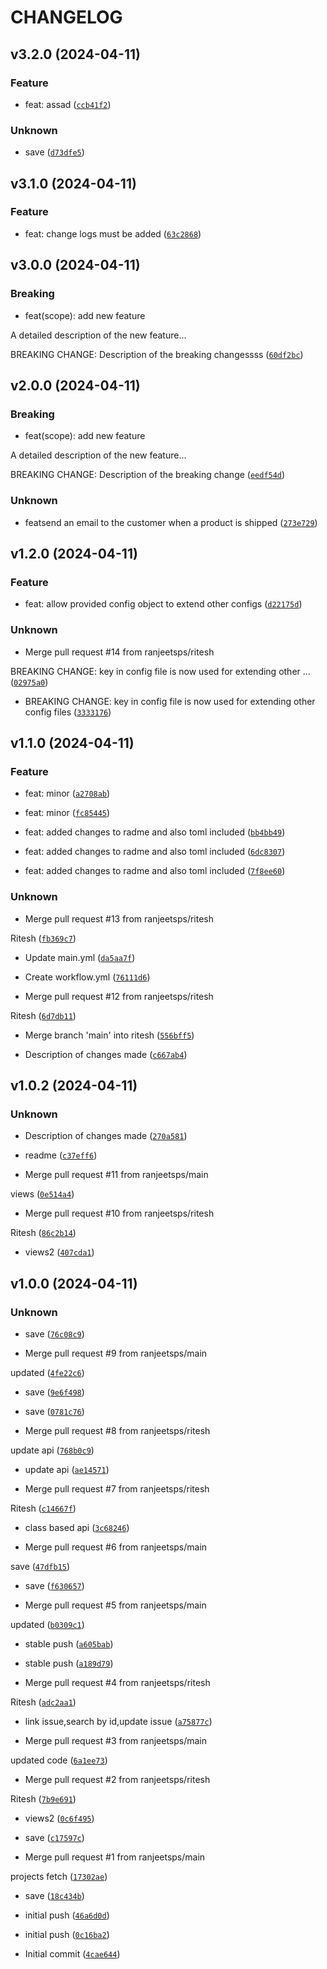 # CHANGELOG



## v3.2.0 (2024-04-11)

### Feature

* feat: assad ([`ccb41f2`](https://github.com/ranjeetsps/Jira-Poc/commit/ccb41f2fe7261f1593337f3f3ef5a8fcd7edbb44))

### Unknown

* save ([`d73dfe5`](https://github.com/ranjeetsps/Jira-Poc/commit/d73dfe508cdfe83064c3a45d3d1d2649f2338f2f))


## v3.1.0 (2024-04-11)

### Feature

* feat: change logs must be added ([`63c2868`](https://github.com/ranjeetsps/Jira-Poc/commit/63c2868271f5fb1a463e9d059fba80adda400dbc))


## v3.0.0 (2024-04-11)

### Breaking

* feat(scope): add new feature

A detailed description of the new feature...

BREAKING CHANGE: Description of the breaking changessss ([`60df2bc`](https://github.com/ranjeetsps/Jira-Poc/commit/60df2bc4025799728a047490328059e5a3661603))


## v2.0.0 (2024-04-11)

### Breaking

* feat(scope): add new feature

A detailed description of the new feature...

BREAKING CHANGE: Description of the breaking change ([`eedf54d`](https://github.com/ranjeetsps/Jira-Poc/commit/eedf54dc65f0db2ef8f7a5d6019372ee5ba9bd38))

### Unknown

* featsend an email to the customer when a product is shipped ([`273e729`](https://github.com/ranjeetsps/Jira-Poc/commit/273e729f13be02e79e4d20d1f43e2afe76027d66))


## v1.2.0 (2024-04-11)

### Feature

* feat: allow provided config object to extend other configs ([`d22175d`](https://github.com/ranjeetsps/Jira-Poc/commit/d22175d97ce2aebfb67be19d519498d2674694c1))

### Unknown

* Merge pull request #14 from ranjeetsps/ritesh

BREAKING CHANGE:  key in config file is now used for extending other … ([`02975a0`](https://github.com/ranjeetsps/Jira-Poc/commit/02975a0d48768415d826d306aeb55f58ae447639))

* BREAKING CHANGE:  key in config file is now used for extending other config files ([`3333176`](https://github.com/ranjeetsps/Jira-Poc/commit/3333176190e94b9578c7120e303b43ddfd8e99fb))


## v1.1.0 (2024-04-11)

### Feature

* feat: minor ([`a2708ab`](https://github.com/ranjeetsps/Jira-Poc/commit/a2708abf9925976e4f7b0e52897a4aa212b6259d))

* feat: minor ([`fc85445`](https://github.com/ranjeetsps/Jira-Poc/commit/fc85445e724d2d7c7cd6321a9ae117ee5db20c64))

* feat: added changes to radme and also toml included ([`bb4bb49`](https://github.com/ranjeetsps/Jira-Poc/commit/bb4bb498798aa96d3ca847a283503798b4a5961b))

* feat: added changes to radme and also toml included ([`6dc8307`](https://github.com/ranjeetsps/Jira-Poc/commit/6dc830731ed7439fe43a72d7628b0f3ebd38d9ca))

* feat: added changes to radme and also toml included ([`7f8ee60`](https://github.com/ranjeetsps/Jira-Poc/commit/7f8ee60a65f45f25f6290707a8bf878ee5cc4146))

### Unknown

* Merge pull request #13 from ranjeetsps/ritesh

Ritesh ([`fb369c7`](https://github.com/ranjeetsps/Jira-Poc/commit/fb369c72a9dca11ecb37cad204f5cceb3dedbee5))

* Update main.yml ([`da5aa7f`](https://github.com/ranjeetsps/Jira-Poc/commit/da5aa7f93e8bb3053848ecf2af6e497b1c16cd83))

* Create workflow.yml ([`76111d6`](https://github.com/ranjeetsps/Jira-Poc/commit/76111d65f17fe2d030038c385ae087efb419636f))

* Merge pull request #12 from ranjeetsps/ritesh

Ritesh ([`6d7db11`](https://github.com/ranjeetsps/Jira-Poc/commit/6d7db114f804ca6e0cf109db8e9070cb6391daba))

* Merge branch &#39;main&#39; into ritesh ([`556bff5`](https://github.com/ranjeetsps/Jira-Poc/commit/556bff5d6f35ebad6ccdcd53081c2a3e3524769e))

* Description of changes made ([`c667ab4`](https://github.com/ranjeetsps/Jira-Poc/commit/c667ab45d0e8e16d5327a5d82689b7fce9addde8))


## v1.0.2 (2024-04-11)

### Unknown

* Description of changes made ([`270a581`](https://github.com/ranjeetsps/Jira-Poc/commit/270a581a9a7498cb9df292d1f3fae288c1c7d2a3))

* readme ([`c37eff6`](https://github.com/ranjeetsps/Jira-Poc/commit/c37eff6f4c79cda3dc8bada4f69b1b62f73e6639))

* Merge pull request #11 from ranjeetsps/main

views ([`0e514a4`](https://github.com/ranjeetsps/Jira-Poc/commit/0e514a495e527a68aa7fe79379cf7c975d863b31))

* Merge pull request #10 from ranjeetsps/ritesh

Ritesh ([`86c2b14`](https://github.com/ranjeetsps/Jira-Poc/commit/86c2b14b400f47084ef268bd7ad99dd7cd057259))

* views2 ([`407cda1`](https://github.com/ranjeetsps/Jira-Poc/commit/407cda1328a58ed1d66a63e80737473c97f5c46b))


## v1.0.0 (2024-04-11)

### Unknown

* save ([`76c08c9`](https://github.com/ranjeetsps/Jira-Poc/commit/76c08c9e64a042e5eebe5dde6312a63b03437d93))

* Merge pull request #9 from ranjeetsps/main

updated ([`4fe22c6`](https://github.com/ranjeetsps/Jira-Poc/commit/4fe22c6ddcd1850ce179347c30d95434d88e4c96))

* save ([`9e6f498`](https://github.com/ranjeetsps/Jira-Poc/commit/9e6f4980d2f688f7ed750797dc00952274e5f5fb))

* save ([`0781c76`](https://github.com/ranjeetsps/Jira-Poc/commit/0781c765159e68f6d18e9118457dd912378d8db0))

* Merge pull request #8 from ranjeetsps/ritesh

update api ([`768b0c9`](https://github.com/ranjeetsps/Jira-Poc/commit/768b0c91aa4dabe63fa149717f39c52690ec8818))

* update api ([`ae14571`](https://github.com/ranjeetsps/Jira-Poc/commit/ae14571e34e7fdd44634832f4230988b7f04c643))

* Merge pull request #7 from ranjeetsps/ritesh

Ritesh ([`c14667f`](https://github.com/ranjeetsps/Jira-Poc/commit/c14667f843b8e471d99e55caf9f81467cbb350d5))

* class based api ([`3c68246`](https://github.com/ranjeetsps/Jira-Poc/commit/3c6824611011a71de504c5564afaeb4ad7fcc1cd))

* Merge pull request #6 from ranjeetsps/main

save ([`47dfb15`](https://github.com/ranjeetsps/Jira-Poc/commit/47dfb156a711dc1ce0a330d80828357cc1a82a52))

* save ([`f630657`](https://github.com/ranjeetsps/Jira-Poc/commit/f63065777b80533d21e1b2dfcc38427fd7adaf9a))

* Merge pull request #5 from ranjeetsps/main

updated ([`b0309c1`](https://github.com/ranjeetsps/Jira-Poc/commit/b0309c16a82420490ca1ba9e678c0b7363206dea))

* stable push ([`a605bab`](https://github.com/ranjeetsps/Jira-Poc/commit/a605babcd9be536c6ba25437cedbbc0497e2a537))

* stable push ([`a189d79`](https://github.com/ranjeetsps/Jira-Poc/commit/a189d797ddb5765ec6504f566bf234337e4d9d67))

* Merge pull request #4 from ranjeetsps/ritesh

Ritesh ([`adc2aa1`](https://github.com/ranjeetsps/Jira-Poc/commit/adc2aa1ae7bfc98bfbcb133570049bfff64177bf))

* link issue,search by id,update issue ([`a75877c`](https://github.com/ranjeetsps/Jira-Poc/commit/a75877c86bf0a51293219c5c5b180c278525a9d6))

* Merge pull request #3 from ranjeetsps/main

updated code ([`6a1ee73`](https://github.com/ranjeetsps/Jira-Poc/commit/6a1ee73a05bac9fada6e03f761fe870b0ec39e1c))

* Merge pull request #2 from ranjeetsps/ritesh

Ritesh ([`7b9e691`](https://github.com/ranjeetsps/Jira-Poc/commit/7b9e691538d7bfe249845bfcadec7c8acc1c247b))

* views2 ([`0c6f495`](https://github.com/ranjeetsps/Jira-Poc/commit/0c6f4952d2252d27b0a3c493938b344bf3ed48d9))

* save ([`c17597c`](https://github.com/ranjeetsps/Jira-Poc/commit/c17597c86f56ba8fa8bd8588adf678d253d7be4c))

* Merge pull request #1 from ranjeetsps/main

projects fetch ([`17302ae`](https://github.com/ranjeetsps/Jira-Poc/commit/17302ae1a2e8ca5f58bd55c5134ba9745cf9d05b))

* save ([`18c434b`](https://github.com/ranjeetsps/Jira-Poc/commit/18c434bf94339b905d25f7e161143f2e801743fd))

* initial push ([`46a6d0d`](https://github.com/ranjeetsps/Jira-Poc/commit/46a6d0d8284df377a09f0d451217157a608dcae2))

* initial push ([`0c16ba2`](https://github.com/ranjeetsps/Jira-Poc/commit/0c16ba2b2ee23ee3f88885cb9892bffaea6d0bb0))

* Initial commit ([`4cae644`](https://github.com/ranjeetsps/Jira-Poc/commit/4cae644c75abe4235ffcddbef60d9b21346ddf2a))
